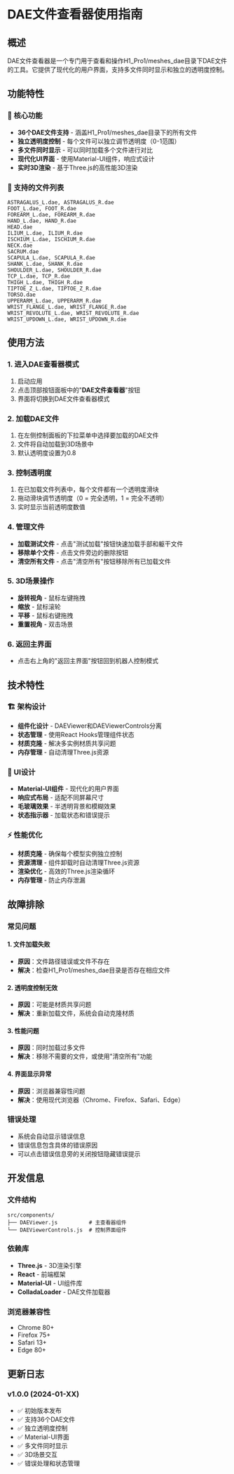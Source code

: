 # DAE文件查看器使用指南

## 概述
DAE文件查看器是一个专门用于查看和操作H1_Pro1/meshes_dae目录下DAE文件的工具。它提供了现代化的用户界面，支持多文件同时显示和独立的透明度控制。

## 功能特性

### 🎯 核心功能
- **36个DAE文件支持** - 涵盖H1_Pro1/meshes_dae目录下的所有文件
- **独立透明度控制** - 每个文件可以独立调节透明度（0-1范围）
- **多文件同时显示** - 可以同时加载多个文件进行对比
- **现代化UI界面** - 使用Material-UI组件，响应式设计
- **实时3D渲染** - 基于Three.js的高性能3D渲染

### 📁 支持的文件列表
```
ASTRAGALUS_L.dae, ASTRAGALUS_R.dae
FOOT_L.dae, FOOT_R.dae
FOREARM_L.dae, FOREARM_R.dae
HAND_L.dae, HAND_R.dae
HEAD.dae
ILIUM_L.dae, ILIUM_R.dae
ISCHIUM_L.dae, ISCHIUM_R.dae
NECK.dae
SACRUM.dae
SCAPULA_L.dae, SCAPULA_R.dae
SHANK_L.dae, SHANK_R.dae
SHOULDER_L.dae, SHOULDER_R.dae
TCP_L.dae, TCP_R.dae
THIGH_L.dae, THIGH_R.dae
TIPTOE_Z_L.dae, TIPTOE_Z_R.dae
TORSO.dae
UPPERARM_L.dae, UPPERARM_R.dae
WRIST_FLANGE_L.dae, WRIST_FLANGE_R.dae
WRIST_REVOLUTE_L.dae, WRIST_REVOLUTE_R.dae
WRIST_UPDOWN_L.dae, WRIST_UPDOWN_R.dae
```

## 使用方法

### 1. 进入DAE查看器模式
1. 启动应用
2. 点击顶部按钮面板中的"**DAE文件查看器**"按钮
3. 界面将切换到DAE文件查看器模式

### 2. 加载DAE文件
1. 在左侧控制面板的下拉菜单中选择要加载的DAE文件
2. 文件将自动加载到3D场景中
3. 默认透明度设置为0.8

### 3. 控制透明度
1. 在已加载文件列表中，每个文件都有一个透明度滑块
2. 拖动滑块调节透明度（0 = 完全透明，1 = 完全不透明）
3. 实时显示当前透明度数值

### 4. 管理文件
- **加载测试文件** - 点击"测试加载"按钮快速加载手部和躯干文件
- **移除单个文件** - 点击文件旁边的删除按钮
- **清空所有文件** - 点击"清空所有"按钮移除所有已加载文件

### 5. 3D场景操作
- **旋转视角** - 鼠标左键拖拽
- **缩放** - 鼠标滚轮
- **平移** - 鼠标右键拖拽
- **重置视角** - 双击场景

### 6. 返回主界面
- 点击右上角的"返回主界面"按钮回到机器人控制模式

## 技术特性

### 🏗️ 架构设计
- **组件化设计** - DAEViewer和DAEViewerControls分离
- **状态管理** - 使用React Hooks管理组件状态
- **材质克隆** - 解决多实例材质共享问题
- **内存管理** - 自动清理Three.js资源

### 🎨 UI设计
- **Material-UI组件** - 现代化的用户界面
- **响应式布局** - 适配不同屏幕尺寸
- **毛玻璃效果** - 半透明背景和模糊效果
- **状态指示器** - 加载状态和错误提示

### ⚡ 性能优化
- **材质克隆** - 确保每个模型实例独立控制
- **资源清理** - 组件卸载时自动清理Three.js资源
- **渲染优化** - 高效的Three.js渲染循环
- **内存管理** - 防止内存泄漏

## 故障排除

### 常见问题

#### 1. 文件加载失败
- **原因**：文件路径错误或文件不存在
- **解决**：检查H1_Pro1/meshes_dae目录是否存在相应文件

#### 2. 透明度控制无效
- **原因**：可能是材质共享问题
- **解决**：重新加载文件，系统会自动克隆材质

#### 3. 性能问题
- **原因**：同时加载过多文件
- **解决**：移除不需要的文件，或使用"清空所有"功能

#### 4. 界面显示异常
- **原因**：浏览器兼容性问题
- **解决**：使用现代浏览器（Chrome、Firefox、Safari、Edge）

### 错误处理
- 系统会自动显示错误信息
- 错误信息包含具体的错误原因
- 可以点击错误信息旁的关闭按钮隐藏错误提示

## 开发信息

### 文件结构
```
src/components/
├── DAEViewer.js          # 主查看器组件
└── DAEViewerControls.js  # 控制界面组件
```

### 依赖库
- **Three.js** - 3D渲染引擎
- **React** - 前端框架
- **Material-UI** - UI组件库
- **ColladaLoader** - DAE文件加载器

### 浏览器兼容性
- Chrome 80+
- Firefox 75+
- Safari 13+
- Edge 80+

## 更新日志

### v1.0.0 (2024-01-XX)
- ✅ 初始版本发布
- ✅ 支持36个DAE文件
- ✅ 独立透明度控制
- ✅ Material-UI界面
- ✅ 多文件同时显示
- ✅ 3D场景交互
- ✅ 错误处理和状态管理 